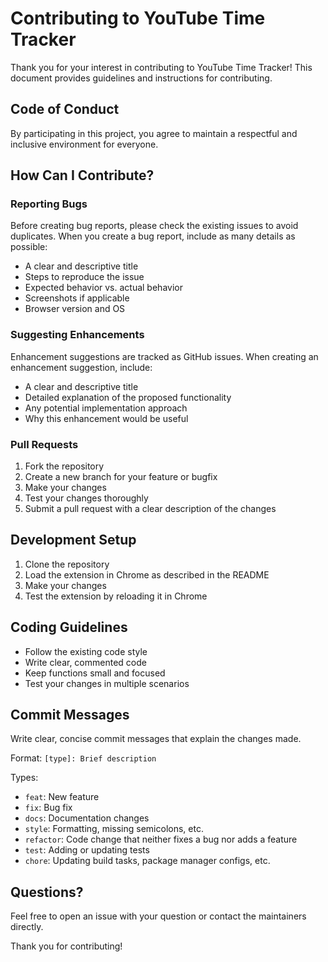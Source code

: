 # Contributing to YouTube Time Tracker

Thank you for your interest in contributing to YouTube Time Tracker! This document provides guidelines and instructions for contributing.

## Code of Conduct

By participating in this project, you agree to maintain a respectful and inclusive environment for everyone.

## How Can I Contribute?

### Reporting Bugs

Before creating bug reports, please check the existing issues to avoid duplicates. When you create a bug report, include as many details as possible:

- A clear and descriptive title
- Steps to reproduce the issue
- Expected behavior vs. actual behavior
- Screenshots if applicable
- Browser version and OS

### Suggesting Enhancements

Enhancement suggestions are tracked as GitHub issues. When creating an enhancement suggestion, include:

- A clear and descriptive title
- Detailed explanation of the proposed functionality
- Any potential implementation approach
- Why this enhancement would be useful

### Pull Requests

1. Fork the repository
2. Create a new branch for your feature or bugfix
3. Make your changes
4. Test your changes thoroughly
5. Submit a pull request with a clear description of the changes

## Development Setup

1. Clone the repository
2. Load the extension in Chrome as described in the README
3. Make your changes
4. Test the extension by reloading it in Chrome

## Coding Guidelines

- Follow the existing code style
- Write clear, commented code
- Keep functions small and focused
- Test your changes in multiple scenarios

## Commit Messages

Write clear, concise commit messages that explain the changes made.

Format: `[type]: Brief description`

Types:
- `feat`: New feature
- `fix`: Bug fix
- `docs`: Documentation changes
- `style`: Formatting, missing semicolons, etc.
- `refactor`: Code change that neither fixes a bug nor adds a feature
- `test`: Adding or updating tests
- `chore`: Updating build tasks, package manager configs, etc.

## Questions?

Feel free to open an issue with your question or contact the maintainers directly.

Thank you for contributing!
